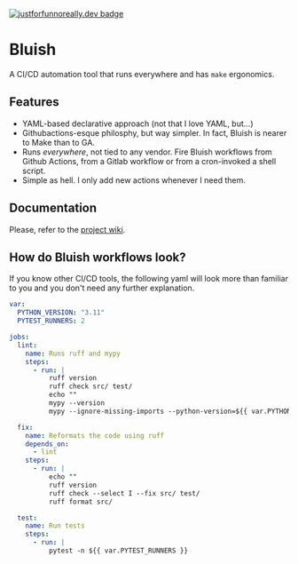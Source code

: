 [![justforfunnoreally.dev badge](https://img.shields.io/badge/justforfunnoreally-dev-9ff)](https://justforfunnoreally.dev)

# Bluish

A CI/CD automation tool that runs everywhere and has `make` ergonomics.

## Features

- YAML-based declarative approach (not that I love YAML, but...)
- Githubactions-esque philosphy, but way simpler. In fact, Bluish is nearer to Make than to GA.
- Runs _everywhere_, not tied to any vendor. Fire Bluish workflows from Github Actions, from a Gitlab workflow or from a cron-invoked a shell script.  
- Simple as hell. I only add new actions whenever I need them.

## Documentation

Please, refer to the [project wiki](https://github.com/luismedel/bluish/wiki).

## How do Bluish workflows look?

If you know other CI/CD tools, the following yaml will look more than familiar to you and you don't need any further explanation.

```yaml
var:
  PYTHON_VERSION: "3.11"
  PYTEST_RUNNERS: 2

jobs:
  lint:
    name: Runs ruff and mypy
    steps:
      - run: |
          ruff version
          ruff check src/ test/
          echo ""
          mypy --version
          mypy --ignore-missing-imports --python-version=${{ var.PYTHON_VERSION }} src/ test/

  fix:
    name: Reformats the code using ruff
    depends_on:
      - lint
    steps:
      - run: |
          echo ""
          ruff version
          ruff check --select I --fix src/ test/
          ruff format src/

  test:
    name: Run tests
    steps:
      - run: |
          pytest -n ${{ var.PYTEST_RUNNERS }}
```
